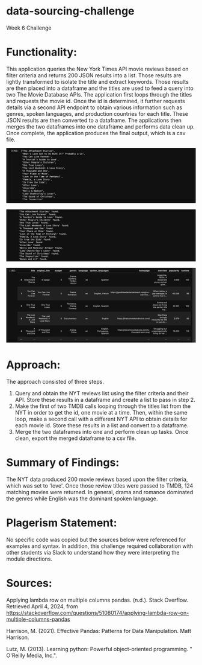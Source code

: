 # data-sourcing-challenge
Week 6 Challenge

# Functionality:
This application queries the New York Times API movie reviews based on filter criteria and returns 200 JSON results into a list. Those results are lightly transformed to isolate the title and extract keywords. Those results are then placed into a dataframe and the titles are used to feed a query into two The Movie Database APIs. The application first loops through the titles and requests the movie id. Once the id is determined, it further requests details via a second API endpoint to obtain various information such as genres, spoken languages, and production countries for each title. These JSON results are then converted to a dataframe. The applications then merges the two dataframes into one dataframe and performs data clean up. Once complete, the application produces the final output, which is a csv file. 

![Screenshot](nyt_title_list.png) 

![Screenshot](tmdb_title_match.png)

![Screenshot](merged_df.png)

# Approach:
The approach consisted of three steps.
1. Query and obtain the NYT reviews list using the filter criteria and their API. Store these results in a dataframe and create a list to pass in step 2.
2. Make the first of two TMDB calls looping through the titles list from the NYT in order to get the id, one movie at a time. Then, within the same loop, make a second call with a different NYT API to obtain details for each movie id. Store these results in a list and convert to a dataframe.
3. Merge the two dataframes into one and perform clean up tasks. Once clean, export the merged dataframe to a csv file.

# Summary of Findings:
The NYT data produced 200 movie reviews based upon the filter criteria, which was set to 'love'. Once those review titles were passed to TMDB, 124 matching movies were returned. In general, drama and romance dominated the genres while English was the dominant spoken language. 

# Plagerism Statement:
No specific code was copied but the sources below were referenced for examples and syntax. In addition, this challenge required collaboration with other students via Slack to understand how they were interpreting the module directions.

# Sources:

Applying lambda row on multiple columns pandas. (n.d.). Stack Overflow. Retrieved April 4, 2024, from https://stackoverflow.com/questions/51080174/applying-lambda-row-on-multiple-columns-pandas

Harrison, M. (2021). Effective Pandas: Patterns for Data Manipulation. Matt Harrison.

Lutz, M. (2013). Learning python: Powerful object-oriented programming. " O'Reilly Media, Inc.".


